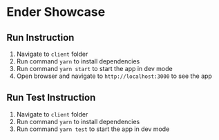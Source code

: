 # Ender Showcase

## Run Instruction

1. Navigate to `client` folder
2. Run command `yarn` to install dependencies
3. Run command `yarn start` to start the app in dev mode
4. Open browser and navigate to `http://localhost:3000` to see the app

## Run Test Instruction

1. Navigate to `client` folder
2. Run command `yarn` to install dependencies
3. Run command `yarn test` to start the app in dev mode
